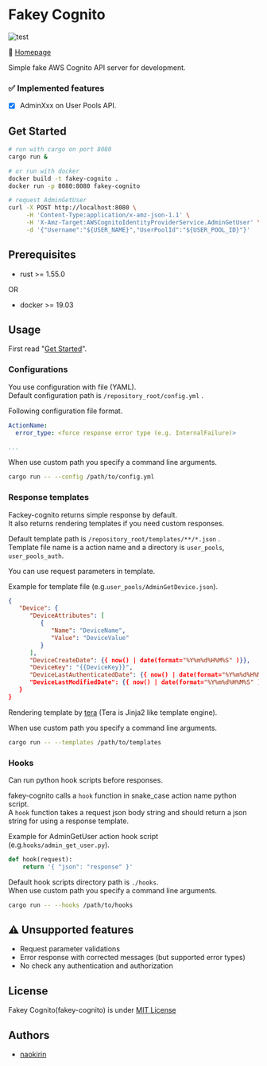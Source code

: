 # Fakey Cognito 

![test](https://github.com/naokirin/fakey-cognito/actions/workflows/test.yml/badge.svg)


:house_with_garden: [Homepage](https://github.com/naokirin/fakey-cognito)

Simple fake AWS Cognito API server for development.

### :white_check_mark: Implemented features

* [x] AdminXxx on User Pools API.

## Get Started

```sh
# run with cargo on port 8080
cargo run &

# or run with docker
docker build -t fakey-cognito .
docker run -p 8080:8080 fakey-cognito

# request AdminGetUser
curl -X POST http://localhost:8080 \
     -H 'Content-Type:application/x-amz-json-1.1' \
     -H 'X-Amz-Target:AWSCognitoIdentityProviderService.AdminGetUser' \
     -d '{"Username":"${USER_NAME}","UserPoolId":"${USER_POOL_ID}"}'
```

## Prerequisites

* rust >= 1.55.0

OR

* docker >= 19.03

## Usage

First read "[Get Started](#get-started)".

### Configurations

You use configuration with file (YAML).  
Default configuration path is `/repository_root/config.yml` .

Following configuration file format.
```yaml
ActionName:
  error_type: <force response error type (e.g. InternalFailure)>

...
```

When use custom path you specify a command line arguments.

```sh
cargo run -- --config /path/to/config.yml
```

### Response templates

Fackey-cognito returns simple response by default.  
It also returns rendering templates if you need custom responses.

Default template path is `/repository_root/templates/**/*.json` .  
Template file name is a action name and a directory is `user_pools`, `user_pools_auth`.  

You can use request parameters in template.

Example for template file (e.g.`user_pools/AdminGetDevice.json`).
```json
{
   "Device": { 
      "DeviceAttributes": [ 
         { 
            "Name": "DeviceName",
            "Value": "DeviceValue"
         }
      ],
      "DeviceCreateDate": {{ now() | date(format="%Y%m%d%H%M%S" )}},
      "DeviceKey": "{{DeviceKey}}",
      "DeviceLastAuthenticatedDate": {{ now() | date(format="%Y%m%d%H%M%S" )}},
      "DeviceLastModifiedDate": {{ now() | date(format="%Y%m%d%H%M%S" )}}
   }
}
```

Rendering template by [tera](https://github.com/Keats/tera) (Tera is Jinja2 like template engine).

When use custom path you specify a command line arguments.

```sh
cargo run -- --templates /path/to/templates
```

### Hooks

Can run python hook scripts before responses.

fakey-cognito calls a `hook` function in snake_case action name python script.  
A `hook` function takes a request json body string and should return a json string for using a response template.

Example for AdminGetUser action hook script (e.g.`hooks/admin_get_user.py`).
```py
def hook(request):
    return '{ "json": "response" }'
```

Default hook scripts directory path is `./hooks`.  
When use custom path you specify a command line arguments.

```sh
cargo run -- --hooks /path/to/hooks
```

## :warning: Unsupported features

* Request parameter validations
* Error response with corrected messages (but supported error types)
* No check any authentication and authorization

## License

Fakey Cognito(fakey-cognito) is under [MIT License](https://github.com/naokirin/fakey-cognito/blob/master/LICENSE)

## Authors

* [naokirin](https://github.com/naokirin)